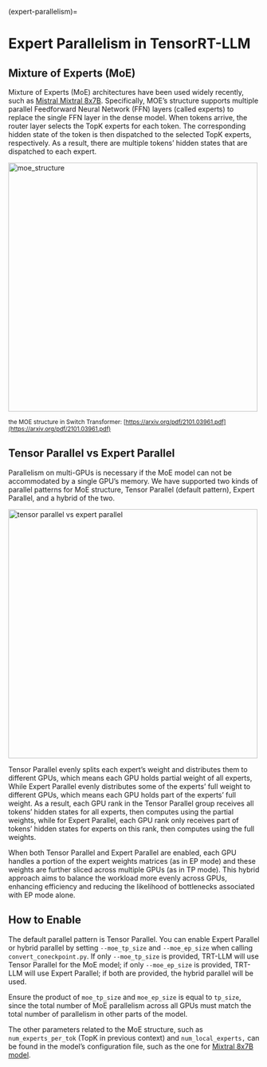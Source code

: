 (expert-parallelism)=

# Expert Parallelism in TensorRT-LLM

## Mixture of Experts (MoE)

Mixture of Experts (MoE) architectures have been used widely recently, such as [Mistral Mixtral 8x7B](https://huggingface.co/mistralai/Mixtral-8x7B-v0.1/blob/main/config.json). Specifically, MOE’s structure supports multiple parallel Feedforward Neural Network (FFN) layers (called experts) to replace the single FFN layer in the dense model. When tokens arrive, the router layer selects the TopK experts for each token. The corresponding hidden state of the token is then dispatched to the selected TopK experts, respectively. As a result, there are multiple tokens’ hidden states that are dispatched to each expert.

<img src="https://github.com/NVIDIA/TensorRT-LLM/blob/main/docs/source/blogs/media/moe_structure.png?raw=true" alt="moe_structure" width="500" height="auto">

<sub>the MOE structure in Switch Transformer: [https://arxiv.org/pdf/2101.03961.pdf](https://arxiv.org/pdf/2101.03961.pdf) </sub>

## Tensor Parallel vs Expert Parallel

Parallelism on multi-GPUs is necessary if the MoE model can not be accommodated by a single GPU’s memory.  We have supported two kinds of parallel patterns for MoE structure, Tensor Parallel (default pattern), Expert Parallel, and a hybrid of the two.

<img src="https://github.com/NVIDIA/TensorRT-LLM/blob/main/docs/source/blogs/media/tp_ep.png?raw=true" alt="tensor parallel vs expert parallel" width="500" height="auto">

Tensor Parallel evenly splits each expert’s weight and distributes them to different GPUs, which means each GPU holds partial weight of all experts, While Expert Parallel evenly distributes some of the experts’ full weight to different GPUs, which means each GPU holds part of the experts’ full weight. As a result, each GPU rank in the Tensor Parallel group receives all tokens’ hidden states for all experts, then computes using the partial weights, while for Expert Parallel, each GPU rank only receives part of tokens’ hidden states for experts on this rank, then computes using the full weights.

When both Tensor Parallel and Expert Parallel are enabled, each GPU handles a portion of the expert weights matrices (as in EP mode) and these weights are further sliced across multiple GPUs (as in TP mode). This hybrid approach aims to balance the workload more evenly across GPUs, enhancing efficiency and reducing the likelihood of bottlenecks associated with EP mode alone.


## How to Enable

The default parallel pattern is Tensor Parallel. You can enable Expert Parallel or hybrid parallel by setting `--moe_tp_size` and `--moe_ep_size` when calling `convert_coneckpoint.py`. If only `--moe_tp_size` is provided, TRT-LLM will use Tensor Parallel for the MoE model; if only `--moe_ep_size` is provided, TRT-LLM will use Expert Parallel; if both are provided, the hybrid parallel will be used.

Ensure the product of `moe_tp_size` and `moe_ep_size` is equal to `tp_size`, since the total number of MoE parallelism across all GPUs must match the total number of parallelism in other parts of the model.

The other parameters related to the MoE structure, such as `num_experts_per_tok` (TopK in previous context) and `num_local_experts,` can be found in the model’s configuration file, such as the one for [Mixtral 8x7B model](https://huggingface.co/mistralai/Mixtral-8x7B-v0.1/blob/main/config.json).
